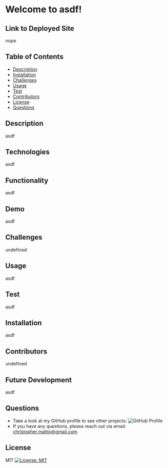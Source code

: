

# Welcome to asdf! 
 
## Link to Deployed Site
nope

## Table of Contents
  * [Description](#description)
  * [Installation](#installation)
  * [Challenges](#challenges)
  * [Usage](#usage)
  * [Test](#test)
  * [Contributors](#contributors)
  * [License](#license)
  * [Questions](#questions)

## Description
asdf
 
## Technologies
asdf

## Functionality
asdf

## Demo
asdf

## Challenges
undefined

## Usage
asdf

## Test
asdf

## Installation
asdf

## Contributors
undefined

## Future Development
asdf

## Questions
* Take a look at my GitHub profile to see other projects: 
![GitHub Profile](https://github.com/BeardoMattix)
* If you have any questions, please reach out via email: christopher.mattix@gmail.com

## License 
MIT
[![License: MIT](https://img.shields.io/badge/License-MIT-yellow.svg)](https://opensource.org/licenses/MIT)
